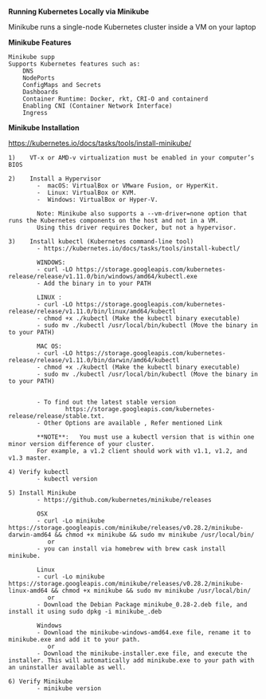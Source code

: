 **Running Kubernetes Locally via Minikube**

Minikube runs a single-node Kubernetes cluster inside a VM on your laptop 

**Minikube Features**

    Minikube supp
    Supports Kubernetes features such as:
        DNS
        NodePorts
        ConfigMaps and Secrets
        Dashboards
        Container Runtime: Docker, rkt, CRI-O and containerd
        Enabling CNI (Container Network Interface)
        Ingress
        
**Minikube Installation**

https://kubernetes.io/docs/tasks/tools/install-minikube/

     
    1)    VT-x or AMD-v virtualization must be enabled in your computer’s BIOS
        
    2)    Install a Hypervisor
            -  macOS: VirtualBox or VMware Fusion, or HyperKit.
            -  Linux: VirtualBox or KVM.
            -  Windows: VirtualBox or Hyper-V.
            
            Note: Minikube also supports a --vm-driver=none option that runs the Kubernetes components on the host and not in a VM. 
            Using this driver requires Docker, but not a hypervisor.
        
    3)    Install kubectl (Kubernetes command-line tool)
            - https://kubernetes.io/docs/tasks/tools/install-kubectl/
            
            WINDOWS:
            - curl -LO https://storage.googleapis.com/kubernetes-release/release/v1.11.0/bin/windows/amd64/kubectl.exe
            - Add the binary in to your PATH
            
            LINUX : 
            - curl -LO https://storage.googleapis.com/kubernetes-release/release/v1.11.0/bin/linux/amd64/kubectl
            - chmod +x ./kubectl (Make the kubectl binary executable)
            - sudo mv ./kubectl /usr/local/bin/kubectl (Move the binary in to your PATH)
        
            MAC OS:
            - curl -LO https://storage.googleapis.com/kubernetes-release/release/v1.11.0/bin/darwin/amd64/kubectl
            - chmod +x ./kubectl (Make the kubectl binary executable)
            - sudo mv ./kubectl /usr/local/bin/kubectl (Move the binary in to your PATH)
                    
            
            - To find out the latest stable version 
                    https://storage.googleapis.com/kubernetes-release/release/stable.txt.
            - Other Options are available , Refer mentioned Link
            
            **NOTE**:   You must use a kubectl version that is within one minor version difference of your cluster. 
            For example, a v1.2 client should work with v1.1, v1.2, and v1.3 master.
             
    4) Verify kubectl
            - kubectl version 
            
    5) Install Minikube 
            - https://github.com/kubernetes/minikube/releases
            
            OSX
            - curl -Lo minikube https://storage.googleapis.com/minikube/releases/v0.28.2/minikube-darwin-amd64 && chmod +x minikube && sudo mv minikube /usr/local/bin/
               or
            - you can install via homebrew with brew cask install minikube.
            
            Linux
            - curl -Lo minikube https://storage.googleapis.com/minikube/releases/v0.28.2/minikube-linux-amd64 && chmod +x minikube && sudo mv minikube /usr/local/bin/
               or
            - Download the Debian Package minikube_0.28-2.deb file, and install it using sudo dpkg -i minikube_.deb
            
            Windows
            - Download the minikube-windows-amd64.exe file, rename it to minikube.exe and add it to your path.
               or  
            - Download the minikube-installer.exe file, and execute the installer. This will automatically add minikube.exe to your path with an uninstaller available as well.
            
    6) Verify Minikube
            - minikube version
                
                       